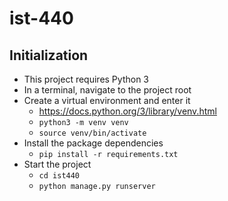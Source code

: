 # ist-440

## Initialization

* This project requires Python 3
* In a terminal, navigate to the project root
* Create a virtual environment and enter it
  * https://docs.python.org/3/library/venv.html
  * `python3 -m venv venv`
  * `source venv/bin/activate`
* Install the package dependencies
  * `pip install -r requirements.txt`
* Start the project
  * `cd ist440`
  * `python manage.py runserver`
